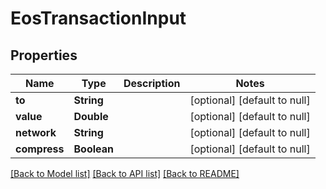 # EosTransactionInput
## Properties

| Name | Type | Description | Notes |
|------------ | ------------- | ------------- | -------------|
| **to** | **String** |  | [optional] [default to null] |
| **value** | **Double** |  | [optional] [default to null] |
| **network** | **String** |  | [optional] [default to null] |
| **compress** | **Boolean** |  | [optional] [default to null] |

[[Back to Model list]](../README.md#documentation-for-models) [[Back to API list]](../README.md#documentation-for-api-endpoints) [[Back to README]](../README.md)


